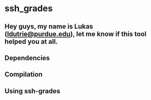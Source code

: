 # ssh_grades
## Hey guys, my name is Lukas (ldutrie@purdue.edu), let me know if this tool helped you at all. 

## Dependencies

## Compilation

## Using ssh-grades
